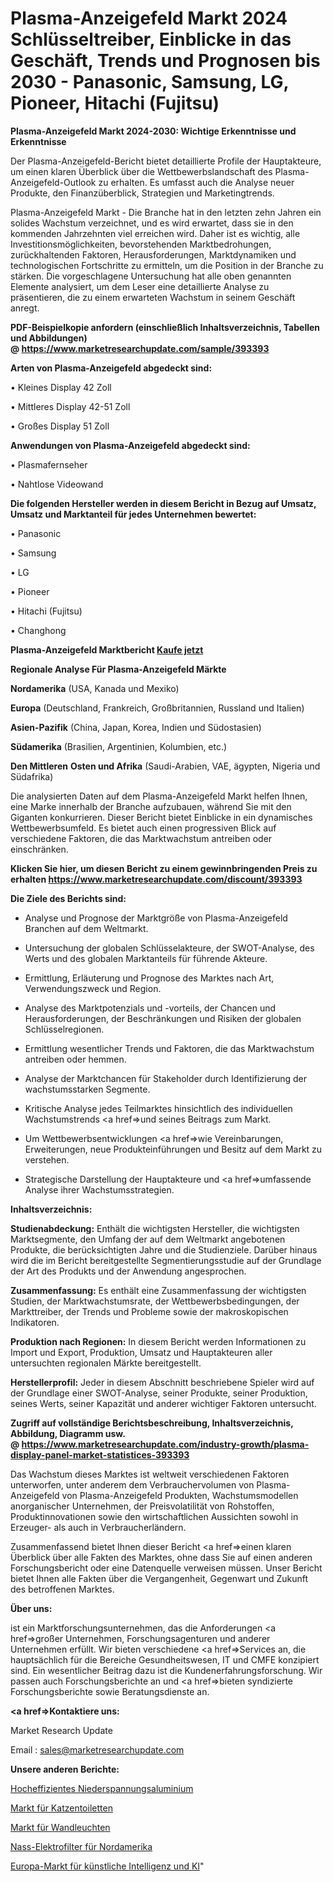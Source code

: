 # Plasma-Anzeigefeld Markt 2024 Schlüsseltreiber, Einblicke in das Geschäft, Trends und Prognosen bis 2030 - Panasonic, Samsung, LG, Pioneer, Hitachi (Fujitsu)

<strong>Plasma-Anzeigefeld Markt 2024-2030: Wichtige Erkenntnisse und Erkenntnisse</strong>

Der Plasma-Anzeigefeld-Bericht bietet detaillierte Profile der Hauptakteure, um einen klaren Überblick über die Wettbewerbslandschaft des Plasma-Anzeigefeld-Outlook zu erhalten. Es umfasst auch die Analyse neuer Produkte, den Finanzüberblick, Strategien und Marketingtrends.

Plasma-Anzeigefeld Markt - Die Branche hat in den letzten zehn Jahren ein solides Wachstum verzeichnet, und es wird erwartet, dass sie in den kommenden Jahrzehnten viel erreichen wird. Daher ist es wichtig, alle Investitionsmöglichkeiten, bevorstehenden Marktbedrohungen, zurückhaltenden Faktoren, Herausforderungen, Marktdynamiken und technologischen Fortschritte zu ermitteln, um die Position in der Branche zu stärken. Die vorgeschlagene Untersuchung hat alle oben genannten Elemente analysiert, um dem Leser eine detaillierte Analyse zu präsentieren, die zu einem erwarteten Wachstum in seinem Geschäft anregt.

<strong><b>PDF-Beispielkopie anfordern (einschließlich Inhaltsverzeichnis, Tabellen und Abbildungen) @ </b></strong><strong><a href=https://www.marketresearchupdate.com/sample/393393><strong>https://www.marketresearchupdate.com/sample/393393</u></a></strong></strong>

<strong>Arten von Plasma-Anzeigefeld abgedeckt sind:</strong>

• Kleines Display 42 Zoll

• Mittleres Display 42-51 Zoll

• Großes Display 51 Zoll

<strong>Anwendungen von Plasma-Anzeigefeld abgedeckt sind:</strong>

• Plasmafernseher

• Nahtlose Videowand

<strong>Die folgenden Hersteller werden in diesem Bericht in Bezug auf Umsatz, Umsatz und Marktanteil für jedes Unternehmen bewertet:</strong>

• Panasonic

• Samsung

• LG

• Pioneer

• Hitachi (Fujitsu)

• Changhong

<strong>Plasma-Anzeigefeld Marktbericht <a href=https://www.marketresearchupdate.com/buynow/393393>Kaufe jetzt</a></strong>

<strong>Regionale Analyse Für Plasma-Anzeigefeld Märkte</strong>

<strong>Nordamerika</strong> (USA, Kanada und Mexiko)

<strong>Europa</strong> (Deutschland, Frankreich, Großbritannien, Russland und Italien)

<strong>Asien-Pazifik</strong> (China, Japan, Korea, Indien und Südostasien)

<strong>Südamerika</strong> (Brasilien, Argentinien, Kolumbien, etc.)

<strong>Den Mittleren</strong> <strong>Osten und Afrika</strong> (Saudi-Arabien, VAE, ägypten, Nigeria und Südafrika)

Die analysierten Daten auf dem Plasma-Anzeigefeld Markt helfen Ihnen, eine Marke innerhalb der Branche aufzubauen, während Sie mit den Giganten konkurrieren. Dieser Bericht bietet Einblicke in ein dynamisches Wettbewerbsumfeld. Es bietet auch einen progressiven Blick auf verschiedene Faktoren, die das Marktwachstum antreiben oder einschränken.

<strong>Klicken Sie hier, um diesen Bericht zu einem gewinnbringenden Preis zu erhalten
</strong><strong><a href=https://www.marketresearchupdate.com/discount/393393>https://www.marketresearchupdate.com/discount/393393</b></u></strong></a>

<strong>Die Ziele des Berichts sind:</strong>

- Analyse und Prognose der Marktgröße von Plasma-Anzeigefeld Branchen auf dem Weltmarkt.

- Untersuchung der globalen Schlüsselakteure, der SWOT-Analyse, des Werts und des globalen Marktanteils für führende Akteure.

- Ermittlung, Erläuterung und Prognose des Marktes nach Art, Verwendungszweck und Region.

- Analyse des Marktpotenzials und -vorteils, der Chancen und Herausforderungen, der Beschränkungen und Risiken der globalen Schlüsselregionen.

- Ermittlung wesentlicher Trends und Faktoren, die das Marktwachstum antreiben oder hemmen.

- Analyse der Marktchancen für Stakeholder durch Identifizierung der wachstumsstarken Segmente.

- Kritische Analyse jedes Teilmarktes hinsichtlich des individuellen Wachstumstrends <a href=>und</a> seines Beitrags zum Markt.

- Um Wettbewerbsentwicklungen <a href=>wie</a> Vereinbarungen, Erweiterungen, neue Produkteinführungen und Besitz auf dem Markt zu verstehen.

- Strategische Darstellung der Hauptakteure und <a href=>umfas</a>sende Analyse ihrer Wachstumsstrategien.

<strong>Inhaltsverzeichnis:</strong>

<strong>Studienabdeckung:</strong> Enthält die wichtigsten Hersteller, die wichtigsten Marktsegmente, den Umfang der auf dem Weltmarkt angebotenen Produkte, die berücksichtigten Jahre und die Studienziele. Darüber hinaus wird die im Bericht bereitgestellte Segmentierungsstudie auf der Grundlage der Art des Produkts und der Anwendung angesprochen.

<strong>Zusammenfassung:</strong> Es enthält eine Zusammenfassung der wichtigsten Studien, der Marktwachstumsrate, der Wettbewerbsbedingungen, der Markttreiber, der Trends und Probleme sowie der makroskopischen Indikatoren.

<strong>Produktion nach Regionen:</strong> In diesem Bericht werden Informationen zu Import und Export, Produktion, Umsatz und Hauptakteuren aller untersuchten regionalen Märkte bereitgestellt.

<strong>Herstellerprofil:</strong> Jeder in diesem Abschnitt beschriebene Spieler wird auf der Grundlage einer SWOT-Analyse, seiner Produkte, seiner Produktion, seines Werts, seiner Kapazität und anderer wichtiger Faktoren untersucht.

<strong><b>Zugriff auf vollständige Berichtsbeschreibung, Inhaltsverzeichnis, Abbildung, Diagramm usw. @ </b></strong><strong><a href=https://www.marketresearchupdate.com/industry-growth/plasma-display-panel-market-statistices-393393>https://www.marketresearchupdate.com/industry-growth/plasma-display-panel-market-statistices-393393</a></strong>

Das Wachstum dieses Marktes ist weltweit verschiedenen Faktoren unterworfen, unter anderem dem Verbrauchervolumen von Plasma-Anzeigefeld von Plasma-Anzeigefeld Produkten, Wachstumsmodellen anorganischer Unternehmen, der Preisvolatilität von Rohstoffen, Produktinnovationen sowie den wirtschaftlichen Aussichten sowohl in Erzeuger- als auch in Verbraucherländern.

Zusammenfassend bietet Ihnen dieser Bericht <a href=>einen</a> klaren Überblick über alle Fakten des Marktes, ohne dass Sie auf einen anderen Forschungsbericht oder eine Datenquelle verweisen müssen. Unser Bericht bietet Ihnen alle Fakten über die Vergangenheit, Gegenwart und Zukunft des betroffenen Marktes.

<strong>Über uns:</strong>

 ist ein Marktforschungsunternehmen, das die Anforderungen <a href=>großer</a> Unternehmen, Forschungsagenturen und anderer Unternehmen erfüllt. Wir bieten verschiedene <a href=>Services</a> an, die hauptsächlich für die Bereiche Gesundheitswesen, IT und CMFE konzipiert sind. Ein wesentlicher Beitrag dazu ist die Kundenerfahrungsforschung. Wir passen auch Forschungsberichte an und <a href=>bieten</a> syndizierte Forschungsberichte sowie Beratungsdienste an.

<strong><a href=>Kontaktiere uns:</a></strong>

Market Research Update

Email : sales@marketresearchupdate.com

<strong>Unsere anderen Berichte:</strong>

<a href=https://www.linkedin.com/pulse/high-efficiency-low-voltage-aluminum>Hocheffizientes Niederspannungsaluminium</a>

<a href=https://www.linkedin.com/pulse/cat-litter-box-market-size-industry>Markt für Katzentoiletten</a>

<a href=https://www.linkedin.com/pulse/wall-lights-market-analysis-segment-region-growth>Markt für Wandleuchten</a>

<a href=https://www.linkedin.com/pulse/north-america-wet-electrostatic-precipitator>Nass-Elektrofilter für Nordamerika</a>

<a href=https://www.linkedin.com/pulse/europe-artificial-intelligence-ai-market-2023>Europa-Markt für künstliche Intelligenz und KI</a>"
